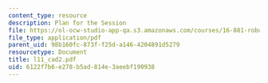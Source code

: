 ```yaml
---
content_type: resource
description: Plan for the Session
file: https://ol-ocw-studio-app-qa.s3.amazonaws.com/courses/16-881-robust-system-design-summer-1998/6122f7b6e278b5ad814e3aeebf190938_l11_cad2.pdf
file_type: application/pdf
parent_uid: 98b160fc-873f-f25d-a146-4204891d5279
resourcetype: Document
title: l11_cad2.pdf
uid: 6122f7b6-e278-b5ad-814e-3aeebf190938
---
```

